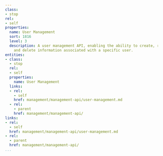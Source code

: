 ```yaml
---
class:
- stop
rel:
- self
properties:
  name: User Management
  sort: 1816
  level: 3
  description: A user management API, enabling the ability to create, read, update,
    and delete information associated with a specific user.
entities:
- class:
  - stop
  rel:
  - self
  properties:
    name: User Management
  links:
  - rel:
    - self
    href: management/management-api/user-management.md
  - rel:
    - parent
    href: management/management-api/
links:
- rel:
  - self
  href: management/management-api/user-management.md
- rel:
  - parent
  href: management/management-api/
...
```

